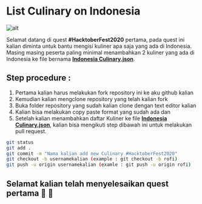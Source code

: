 # List Culinary on Indonesia

![alt](https://cdn.dribbble.com/users/2022813/screenshots/7189054/media/45afc133816c0ce31da37887fc5c9061.jpg)

Selamat datang di quest **#HacktoberFest2020** pertama, pada quest ini kalian diminta untuk bantu mengisi kuliner apa saja yang ada di Indonesia. Masing masing peserta paling minimal menambahkan 2 kuliner yang ada di Indonesia ke file bernama **[Indonesia Culinary.json](https://github.com/tiuinws/list-vacation-spot-on-indonesia/blob/master/indonesia-culinary.json)**.

## Step procedure :
1. Pertama kalian harus melakukan fork repository ini ke aku github kalian
2. Kemudian kalian mengclone repository yang telah kalian fork 
3. Buka folder repository yang sudah kalian clone dengan text editor kalian
4. Kalian bisa melakukan copy paste format yang sudah ada dan 
5. Setelah kalian menambahkan daftar Kuliner ke file **[Indonesia Culinary.json](https://github.com/tiuinws/list-culinary-on-indonesia/blob/master/indonesia-culinary.json)**, kalian bisa mengikuti step dibawah ini untuk melakukan pull request.

```bash
git status 
git add .
git commit -m "Nama kalian add new Culinary #HacktoberFest2020"
git checkout -b usernamekalian (example : git checkout -b rofi)
git push -u origin usernamekalian (examle : git push -u origin rofi)
```

## Selamat kalian telah menyelesaikan quest pertama :clap: :clap:
